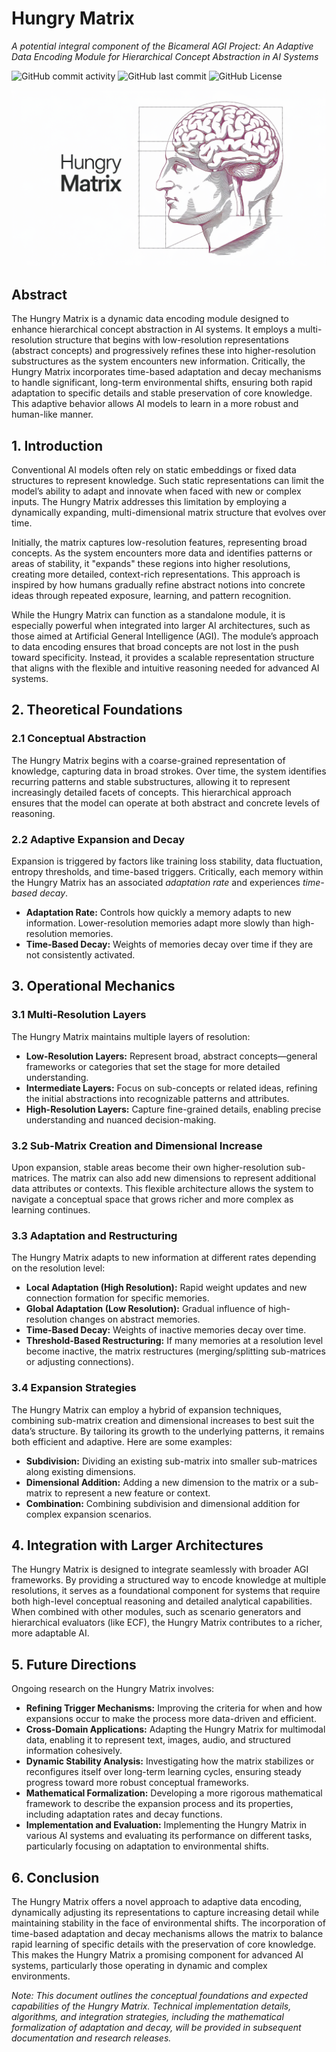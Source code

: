 # Hungry Matrix

*A potential integral component of the Bicameral AGI Project: An Adaptive Data Encoding Module for Hierarchical Concept Abstraction in AI Systems*

![GitHub commit activity](https://img.shields.io/github/commit-activity/m/alanh90/BICA-HungryMatrix)
![GitHub last commit](https://img.shields.io/github/last-commit/alanh90/BICA-HungryMatrix)
![GitHub License](https://img.shields.io/github/license/alanh90/BICA-HungryMatrix)

<div align="center"><img src="media/hungrymatrix.png" alt="Hungry Matrix Cover"></div>

## Abstract

The Hungry Matrix is a dynamic data encoding module designed to enhance hierarchical concept abstraction in AI systems. It employs a multi-resolution structure that begins with low-resolution representations (abstract concepts) and progressively refines these into higher-resolution substructures as the system encounters new information. Critically, the Hungry Matrix incorporates time-based adaptation and decay mechanisms to handle significant, long-term environmental shifts, ensuring both rapid adaptation to specific details and stable preservation of core knowledge. This adaptive behavior allows AI models to learn in a more robust and human-like manner.

## 1. Introduction

Conventional AI models often rely on static embeddings or fixed data structures to represent knowledge. Such static representations can limit the model’s ability to adapt and innovate when faced with new or complex inputs. The Hungry Matrix addresses this limitation by employing a dynamically expanding, multi-dimensional matrix structure that evolves over time.

Initially, the matrix captures low-resolution features, representing broad concepts. As the system encounters more data and identifies patterns or areas of stability, it "expands" these regions into higher resolutions, creating more detailed, context-rich representations. This approach is inspired by how humans gradually refine abstract notions into concrete ideas through repeated exposure, learning, and pattern recognition.

While the Hungry Matrix can function as a standalone module, it is especially powerful when integrated into larger AI architectures, such as those aimed at Artificial General Intelligence (AGI). The module’s approach to data encoding ensures that broad concepts are not lost in the push toward specificity. Instead, it provides a scalable representation structure that aligns with the flexible and intuitive reasoning needed for advanced AI systems.

## 2. Theoretical Foundations

### 2.1 Conceptual Abstraction

The Hungry Matrix begins with a coarse-grained representation of knowledge, capturing data in broad strokes. Over time, the system identifies recurring patterns and stable substructures, allowing it to represent increasingly detailed facets of concepts. This hierarchical approach ensures that the model can operate at both abstract and concrete levels of reasoning.

### 2.2 Adaptive Expansion and Decay

Expansion is triggered by factors like training loss stability, data fluctuation, entropy thresholds, and time-based triggers. Critically, each memory within the Hungry Matrix has an associated *adaptation rate* and experiences *time-based decay*.

*   **Adaptation Rate:** Controls how quickly a memory adapts to new information. Lower-resolution memories adapt more slowly than high-resolution memories.
*   **Time-Based Decay:** Weights of memories decay over time if they are not consistently activated.

## 3. Operational Mechanics

### 3.1 Multi-Resolution Layers

The Hungry Matrix maintains multiple layers of resolution:

*   **Low-Resolution Layers:** Represent broad, abstract concepts—general frameworks or categories that set the stage for more detailed understanding.
*   **Intermediate Layers:** Focus on sub-concepts or related ideas, refining the initial abstractions into recognizable patterns and attributes.
*   **High-Resolution Layers:** Capture fine-grained details, enabling precise understanding and nuanced decision-making.

### 3.2 Sub-Matrix Creation and Dimensional Increase

Upon expansion, stable areas become their own higher-resolution sub-matrices. The matrix can also add new dimensions to represent additional data attributes or contexts. This flexible architecture allows the system to navigate a conceptual space that grows richer and more complex as learning continues.

### 3.3 Adaptation and Restructuring

The Hungry Matrix adapts to new information at different rates depending on the resolution level:

*   **Local Adaptation (High Resolution):** Rapid weight updates and new connection formation for specific memories.
*   **Global Adaptation (Low Resolution):** Gradual influence of high-resolution changes on abstract memories.
*   **Time-Based Decay:** Weights of inactive memories decay over time.
*   **Threshold-Based Restructuring:** If many memories at a resolution level become inactive, the matrix restructures (merging/splitting sub-matrices or adjusting connections).

### 3.4 Expansion Strategies

The Hungry Matrix can employ a hybrid of expansion techniques, combining sub-matrix creation and dimensional increases to best suit the data’s structure. By tailoring its growth to the underlying patterns, it remains both efficient and adaptive. Here are some examples:

*   **Subdivision:** Dividing an existing sub-matrix into smaller sub-matrices along existing dimensions.
*   **Dimensional Addition:** Adding a new dimension to the matrix or a sub-matrix to represent a new feature or context.
*   **Combination:** Combining subdivision and dimensional addition for complex expansion scenarios.

## 4. Integration with Larger Architectures

The Hungry Matrix is designed to integrate seamlessly with broader AGI frameworks. By providing a structured way to encode knowledge at multiple resolutions, it serves as a foundational component for systems that require both high-level conceptual reasoning and detailed analytical capabilities. When combined with other modules, such as scenario generators and hierarchical evaluators (like ECF), the Hungry Matrix contributes to a richer, more adaptable AI.

## 5. Future Directions

Ongoing research on the Hungry Matrix involves:

*   **Refining Trigger Mechanisms:** Improving the criteria for when and how expansions occur to make the process more data-driven and efficient.
*   **Cross-Domain Applications:** Adapting the Hungry Matrix for multimodal data, enabling it to represent text, images, audio, and structured information cohesively.
*   **Dynamic Stability Analysis:** Investigating how the matrix stabilizes or reconfigures itself over long-term learning cycles, ensuring steady progress toward more robust conceptual frameworks.
*   **Mathematical Formalization:** Developing a more rigorous mathematical framework to describe the expansion process and its properties, including adaptation rates and decay functions.
*   **Implementation and Evaluation:** Implementing the Hungry Matrix in various AI systems and evaluating its performance on different tasks, particularly focusing on adaptation to environmental shifts.

## 6. Conclusion

The Hungry Matrix offers a novel approach to adaptive data encoding, dynamically adjusting its representations to capture increasing detail while maintaining stability in the face of environmental shifts. The incorporation of time-based adaptation and decay mechanisms allows the matrix to balance rapid learning of specific details with the preservation of core knowledge. This makes the Hungry Matrix a promising component for advanced AI systems, particularly those operating in dynamic and complex environments.

*Note: This document outlines the conceptual foundations and expected capabilities of the Hungry Matrix. Technical implementation details, algorithms, and integration strategies, including the mathematical formalization of adaptation and decay, will be provided in subsequent documentation and research releases.*